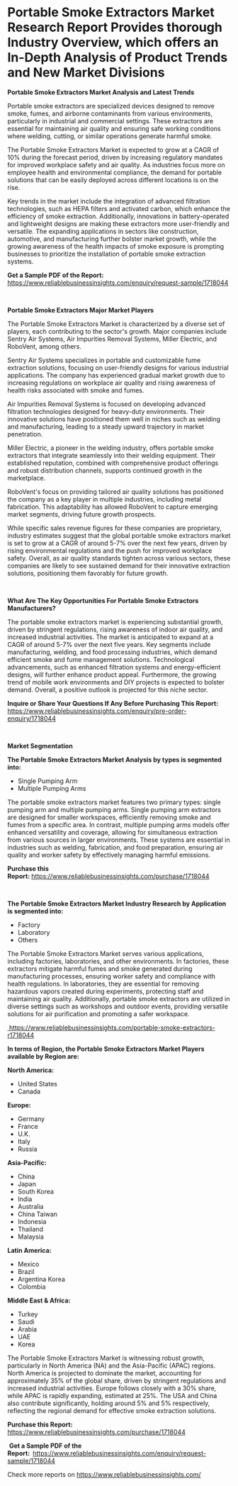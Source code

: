 <p><h1>Portable Smoke Extractors Market Research Report Provides thorough Industry Overview, which offers an In-Depth Analysis of Product Trends and New Market Divisions</h1></p><p><strong>Portable Smoke Extractors Market Analysis and Latest Trends</strong></p>
<p><p>Portable smoke extractors are specialized devices designed to remove smoke, fumes, and airborne contaminants from various environments, particularly in industrial and commercial settings. These extractors are essential for maintaining air quality and ensuring safe working conditions where welding, cutting, or similar operations generate harmful smoke.</p><p>The Portable Smoke Extractors Market is expected to grow at a CAGR of 10% during the forecast period, driven by increasing regulatory mandates for improved workplace safety and air quality. As industries focus more on employee health and environmental compliance, the demand for portable solutions that can be easily deployed across different locations is on the rise. </p><p>Key trends in the market include the integration of advanced filtration technologies, such as HEPA filters and activated carbon, which enhance the efficiency of smoke extraction. Additionally, innovations in battery-operated and lightweight designs are making these extractors more user-friendly and versatile. The expanding applications in sectors like construction, automotive, and manufacturing further bolster market growth, while the growing awareness of the health impacts of smoke exposure is prompting businesses to prioritize the installation of portable smoke extraction systems.</p></p>
<p><strong>Get a Sample PDF of the Report:&nbsp;</strong> <a href="https://www.reliablebusinessinsights.com/enquiry/request-sample/1718044?utm_campaign=3439&utm_medium=2&utm_source=Github&utm_content=ia&utm_term=10042025&utm_id=portable-smoke-extractors">https://www.reliablebusinessinsights.com/enquiry/request-sample/1718044</a></p>
<p>&nbsp;</p>
<p><strong>Portable Smoke Extractors Major Market Players</strong></p>
<p><p>The Portable Smoke Extractors Market is characterized by a diverse set of players, each contributing to the sector's growth. Major companies include Sentry Air Systems, Air Impurities Removal Systems, Miller Electric, and RoboVent, among others. </p><p>Sentry Air Systems specializes in portable and customizable fume extraction solutions, focusing on user-friendly designs for various industrial applications. The company has experienced gradual market growth due to increasing regulations on workplace air quality and rising awareness of health risks associated with smoke and fumes.</p><p>Air Impurities Removal Systems is focused on developing advanced filtration technologies designed for heavy-duty environments. Their innovative solutions have positioned them well in niches such as welding and manufacturing, leading to a steady upward trajectory in market penetration.</p><p>Miller Electric, a pioneer in the welding industry, offers portable smoke extractors that integrate seamlessly into their welding equipment. Their established reputation, combined with comprehensive product offerings and robust distribution channels, supports continued growth in the marketplace.</p><p>RoboVent's focus on providing tailored air quality solutions has positioned the company as a key player in multiple industries, including metal fabrication. This adaptability has allowed RoboVent to capture emerging market segments, driving future growth prospects.</p><p>While specific sales revenue figures for these companies are proprietary, industry estimates suggest that the global portable smoke extractors market is set to grow at a CAGR of around 5-7% over the next few years, driven by rising environmental regulations and the push for improved workplace safety. Overall, as air quality standards tighten across various sectors, these companies are likely to see sustained demand for their innovative extraction solutions, positioning them favorably for future growth.</p></p>
<p>&nbsp;</p>
<p><strong>What Are The Key Opportunities For Portable Smoke Extractors Manufacturers?</strong></p>
<p><p>The portable smoke extractors market is experiencing substantial growth, driven by stringent regulations, rising awareness of indoor air quality, and increased industrial activities. The market is anticipated to expand at a CAGR of around 5-7% over the next five years. Key segments include manufacturing, welding, and food processing industries, which demand efficient smoke and fume management solutions. Technological advancements, such as enhanced filtration systems and energy-efficient designs, will further enhance product appeal. Furthermore, the growing trend of mobile work environments and DIY projects is expected to bolster demand. Overall, a positive outlook is projected for this niche sector.</p></p>
<p><strong>Inquire or Share Your Questions If Any Before Purchasing This Report:</strong> <a href="https://www.reliablebusinessinsights.com/enquiry/pre-order-enquiry/1718044?utm_campaign=3439&utm_medium=2&utm_source=Github&utm_content=ia&utm_term=10042025&utm_id=portable-smoke-extractors">https://www.reliablebusinessinsights.com/enquiry/pre-order-enquiry/1718044</a></p>
<p>&nbsp;</p>
<p><strong>Market Segmentation</strong></p>
<p><strong>The Portable Smoke Extractors Market Analysis by types is segmented into:</strong></p>
<p><ul><li>Single Pumping Arm</li><li>Multiple Pumping Arms</li></ul></p>
<p><p>The portable smoke extractors market features two primary types: single pumping arm and multiple pumping arms. Single pumping arm extractors are designed for smaller workspaces, efficiently removing smoke and fumes from a specific area. In contrast, multiple pumping arms models offer enhanced versatility and coverage, allowing for simultaneous extraction from various sources in larger environments. These systems are essential in industries such as welding, fabrication, and food preparation, ensuring air quality and worker safety by effectively managing harmful emissions.</p></p>
<p><strong>Purchase this Report:&nbsp;</strong><a href="https://www.reliablebusinessinsights.com/purchase/1718044?utm_campaign=3439&utm_medium=2&utm_source=Github&utm_content=ia&utm_term=10042025&utm_id=portable-smoke-extractors">https://www.reliablebusinessinsights.com/purchase/1718044</a></p>
<p>&nbsp;</p>
<p><strong>The Portable Smoke Extractors Market Industry Research by Application is segmented into:</strong></p>
<p><ul><li>Factory</li><li>Laboratory</li><li>Others</li></ul></p>
<p><p>The Portable Smoke Extractors Market serves various applications, including factories, laboratories, and other environments. In factories, these extractors mitigate harmful fumes and smoke generated during manufacturing processes, ensuring worker safety and compliance with health regulations. In laboratories, they are essential for removing hazardous vapors created during experiments, protecting staff and maintaining air quality. Additionally, portable smoke extractors are utilized in diverse settings such as workshops and outdoor events, providing versatile solutions for air purification and promoting a safer workspace.</p></p>
<p><a href="https://www.reliablebusinessinsights.com/portable-smoke-extractors-r1718044?utm_campaign=3439&utm_medium=2&utm_source=Github&utm_content=ia&utm_term=10042025&utm_id=portable-smoke-extractors">&nbsp;https://www.reliablebusinessinsights.com/portable-smoke-extractors-r1718044</a></p>
<p><strong>In terms of Region, the Portable Smoke Extractors Market Players available by Region are:</strong></p>
<p>
    <p> <strong> North America: </strong>
        <ul>
            <li>United States</li>
            <li>Canada</li>
        </ul>
        </p> 
    <p> <strong> Europe: </strong>
        <ul>
            <li>Germany</li>
            <li>France</li>
            <li>U.K.</li>
            <li>Italy</li>
            <li>Russia</li>
        </ul>
        </p> 
    <p> <strong> Asia-Pacific: </strong>
        <ul>
            <li>China</li>
            <li>Japan</li>
            <li>South Korea</li>
            <li>India</li>
            <li>Australia</li>
            <li>China Taiwan</li>
            <li>Indonesia</li>
            <li>Thailand</li>
            <li>Malaysia</li>
        </ul>
        </p> 
    <p> <strong> Latin America: </strong>
        <ul>
            <li>Mexico</li>
            <li>Brazil</li>
            <li>Argentina Korea</li>
            <li>Colombia</li>
        </ul>
        </p> 
    <p> <strong> Middle East & Africa: </strong>
        <ul>
            <li>Turkey</li>
            <li>Saudi</li>
            <li>Arabia</li>
            <li>UAE</li>
            <li>Korea</li>
        </ul>
    </p>
    </p>
<p><p>The Portable Smoke Extractors Market is witnessing robust growth, particularly in North America (NA) and the Asia-Pacific (APAC) regions. North America is projected to dominate the market, accounting for approximately 35% of the global share, driven by stringent regulations and increased industrial activities. Europe follows closely with a 30% share, while APAC is rapidly expanding, estimated at 25%. The USA and China also contribute significantly, holding around 5% and 5% respectively, reflecting the regional demand for effective smoke extraction solutions.</p></p>
<p><strong>Purchase this Report: </strong><a href="https://www.reliablebusinessinsights.com/purchase/1718044?utm_campaign=3439&utm_medium=2&utm_source=Github&utm_content=ia&utm_term=10042025&utm_id=portable-smoke-extractors">https://www.reliablebusinessinsights.com/purchase/1718044</a></p>
<p>&nbsp;<strong>Get a Sample PDF of the Report:&nbsp;&nbsp;</strong><a href="https://www.reliablebusinessinsights.com/enquiry/request-sample/1718044?utm_campaign=3439&utm_medium=2&utm_source=Github&utm_content=ia&utm_term=10042025&utm_id=portable-smoke-extractors">https://www.reliablebusinessinsights.com/enquiry/request-sample/1718044</a></p>
<p><strong></strong></p>
<p>Check more reports on <a href="https://www.reliablebusinessinsights.com/?utm_campaign=3439&utm_medium=2&utm_source=Github&utm_content=ia&utm_term=10042025&utm_id=portable-smoke-extractors">https://www.reliablebusinessinsights.com/</a></p>